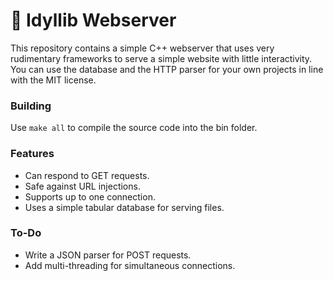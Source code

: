 # :seedling: Idyllib Webserver

This repository contains a simple C++ webserver that uses very rudimentary frameworks to serve a simple website with little interactivity.
You can use the database and the HTTP parser for your own projects in line with the MIT license.

### Building
Use `make all` to compile the source code into the bin folder.

### Features

* Can respond to GET requests.
* Safe against URL injections.
* Supports up to one connection.
* Uses a simple tabular database for serving files.

### To-Do

* Write a JSON parser for POST requests.
* Add multi-threading for simultaneous connections.
